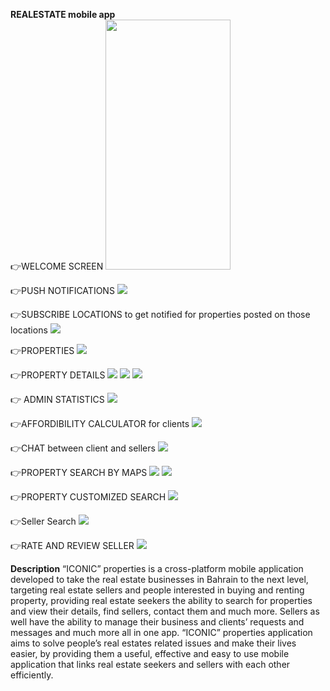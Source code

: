 **REALESTATE mobile app** <br/>
👉WELCOME SCREEN
<img src="readmeimages/12.png" height=400 width=200>

👉PUSH NOTIFICATIONS
![](readmeimages/11.png)

👉SUBSCRIBE LOCATIONS to get notified for properties posted on those locations
![](readmeimages/5.jpeg)

👉PROPERTIES
![](readmeimages/8.jpeg)

👉PROPERTY DETAILS
![](readmeimages/2.jpeg)
![](readmeimages/14.png)
![](readmeimages/10.jpeg)

👉 ADMIN STATISTICS
![](readmeimages/1.jpeg)

👉AFFORDIBILITY CALCULATOR for clients
![](readmeimages/3.jpeg)

👉CHAT between client and sellers
![](readmeimages/4.jpeg)

👉PROPERTY SEARCH BY MAPS
![](readmeimages/6.jpeg)
![](readmeimages/9.jpeg)

👉PROPERTY CUSTOMIZED SEARCH
![](readmeimages/13.png)

👉Seller Search
![](readmeimages/7.jpeg)

👉RATE AND REVIEW SELLER
![](readmeimages/15.png)

**Description**
“ICONIC” properties is a cross-platform mobile application developed to take the real estate businesses in Bahrain to the next level, targeting real estate sellers and people interested in buying and renting property, providing real estate seekers the ability to search for properties and view their details, find sellers, contact them and much more. Sellers as well have the ability to manage their business and clients’ requests and messages and much more all in one app. “ICONIC” properties application aims to solve people’s real estates related issues and make their lives easier, by providing them a useful, effective and easy to use mobile application that links real estate seekers and sellers with each other efficiently.
